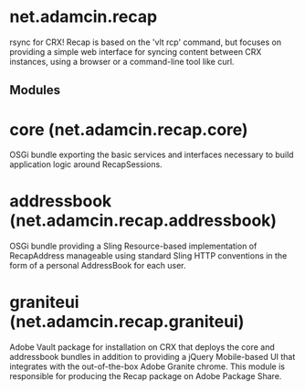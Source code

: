 net.adamcin.recap
=====================

rsync for CRX! Recap is based on the 'vlt rcp' command, but focuses on providing a simple web interface for
syncing content between CRX instances, using a browser or a command-line tool like curl.

Modules
-------
# core (net.adamcin.recap.core)
OSGi bundle exporting the basic services and interfaces necessary to build application logic around RecapSessions.

# addressbook (net.adamcin.recap.addressbook)
OSGi bundle providing a Sling Resource-based implementation of RecapAddress manageable using standard Sling HTTP
conventions in the form of a personal AddressBook for each user.

# graniteui (net.adamcin.recap.graniteui)
Adobe Vault package for installation on CRX that deploys the core and addressbook bundles in addition to providing a
jQuery Mobile-based UI that integrates with the out-of-the-box Adobe Granite chrome. This module is responsible for
producing the Recap package on Adobe Package Share.

